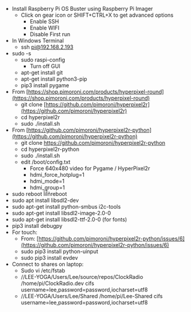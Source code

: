 - Install Raspberry Pi OS Buster using Raspberry Pi Imager
  - Click on gear icon or SHIFT+CTRL+X to get advanced options
    - Enable SSH
    - Enable WIFI
    - Disable First run
- In Windows Terminal
  - ssh [pi@192.168.2.193](mailto:pi@192.168.2.193)
- sudo -s
  - sudo raspi-config
    - Turn off GUI
  - apt-get install git
  - apt-get install python3-pip
  - pip3 install pygame
- From [https://shop.pimoroni.com/products/hyperpixel-round](https://shop.pimoroni.com/products/hyperpixel-round)
  - git clone [https://github.com/pimoroni/hyperpixel2r](https://github.com/pimoroni/hyperpixel2r)
  - cd hyperpixel2r
  - sudo ./install.sh
- From [https://github.com/pimoroni/hyperpixel2r-python](https://github.com/pimoroni/hyperpixel2r-python)
  - git clone https://github.com/pimoroni/hyperpixel2r-python
  - cd hyperpixel2r-python
  - sudo ./install.sh
  - edit /boot/config.txt
    - Force 640x480 video for Pygame / HyperPixel2r
    - hdmi\_force\_hotplug=1
    - hdmi\_mode=1
    - hdmi\_group=1
- sudo reboot ÎíÎñreboot
- sudo apt install libsdl2-dev
- sudo apt-get install python-smbus i2c-tools
- sudo apt-get install libsdl2-image-2.0-0
- sudo apt-get install libsdl2-ttf-2.0-0 (for fonts)
- pip3 install debugpy
- For touch:
  - From: [https://github.com/pimoroni/hyperpixel2r-python/issues/6](https://github.com/pimoroni/hyperpixel2r-python/issues/6)
  - sudo pip3 install python-uinput
  - sudo pip3 install evdev
- Connect to shares on laptop:
  - Sudo vi /etc/fstab
  - //LEE-YOGA/Users/Lee/source/repos/ClockRadio /home/pi/ClockRadio.dev cifs username=lee,password=password,iocharset=utf8
  - //LEE-YOGA/Users/Lee/Shared /home/pi/Lee-Shared cifs username=lee,password=password,iocharset=utf8

